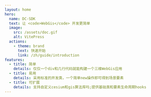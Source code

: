 ```yaml
---
layout: home
hero:
  name: DC-SDK
  text: 让 <code>WebGis</code> 开发更简单
  image:
    src: /assets/doc.gif
    alt: VitePress
  actions:
    - theme: brand
      text: 快速开始
      link: /zh/guide/introduction
features: 
  - title: 简单
    details: 仅仅一个div和几行代码就能构建一个三维WebGis应用
  - title: 易用
    details: 采用标准的开发类，一个简单new操作即可得到场景要素
  - title: 可扩展
    details: 支持自定义cesium和gis算法库吗;提供基础类和要素生命周期hooks
---
```

